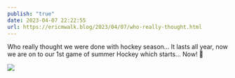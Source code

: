 ```yaml
---
publish: "true"
date: 2023-04-07 22:22:55
url: https://ericmwalk.blog/2023/04/07/who-really-thought.html
---
```


Who really thought we were done with hockey season… It lasts all year, now we are on to our 1st game of summer Hockey which starts… Now! 🏒

![](https://ericmwalk.blog/uploads/2023/30110b8755.jpg)